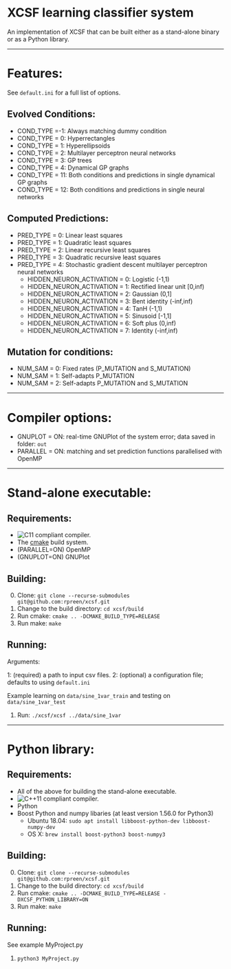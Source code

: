 # XCSF learning classifier system

An implementation of XCSF that can be built either as a stand-alone binary or
as a Python library.

------------------------
# Features:

See `default.ini` for a full list of options.

Evolved Conditions:
------------------------

- COND_TYPE =-1: Always matching dummy condition
- COND_TYPE = 0: Hyperrectangles
- COND_TYPE = 1: Hyperellipsoids
- COND_TYPE = 2: Multilayer perceptron neural networks
- COND_TYPE = 3: GP trees
- COND_TYPE = 4: Dynamical GP graphs
- COND_TYPE = 11: Both conditions and predictions in single dynamical GP graphs
- COND_TYPE = 12: Both conditions and predictions in single neural networks

Computed Predictions:
------------------------

- PRED_TYPE = 0: Linear least squares
- PRED_TYPE = 1: Quadratic least squares
- PRED_TYPE = 2: Linear recursive least squares
- PRED_TYPE = 3: Quadratic recursive least squares
- PRED_TYPE = 4: Stochastic gradient descent multilayer perceptron neural networks
	+ HIDDEN_NEURON_ACTIVATION = 0: Logistic (-1,1)
	+ HIDDEN_NEURON_ACTIVATION = 1: Rectified linear unit [0,inf)
	+ HIDDEN_NEURON_ACTIVATION = 2: Gaussian (0,1]
	+ HIDDEN_NEURON_ACTIVATION = 3: Bent identity (-inf,inf)
	+ HIDDEN_NEURON_ACTIVATION = 4: TanH (-1,1)
	+ HIDDEN_NEURON_ACTIVATION = 5: Sinusoid [-1,1]
	+ HIDDEN_NEURON_ACTIVATION = 6: Soft plus (0,inf)
	+ HIDDEN_NEURON_ACTIVATION = 7: Identity (-inf,inf)

 
Mutation for conditions:
------------------------

- NUM_SAM = 0: Fixed rates (P_MUTATION and S_MUTATION)
- NUM_SAM = 1: Self-adapts P_MUTATION
- NUM_SAM = 2: Self-adapts P_MUTATION and S_MUTATION
 
------------------------
# Compiler options:

- GNUPLOT = ON: real-time GNUPlot of the system error; data saved in folder: `out`
- PARALLEL = ON: matching and set prediction functions parallelised with OpenMP
  
------------------------
# Stand-alone executable:
 
Requirements:
------------------------

- ![C11](https://img.shields.io/badge/C-11-blue.svg?style=flat) compliant compiler.
- The [cmake][cmake] build system.
- (PARALLEL=ON) OpenMP
- (GNUPLOT=ON) GNUPlot
 
Building:
------------------------

0. Clone: `git clone --recurse-submodules git@github.com:rpreen/xcsf.git`
1. Change to the build directory: `cd xcsf/build`
2. Run cmake: `cmake .. -DCMAKE_BUILD_TYPE=RELEASE`
3. Run make: `make`

Running:
------------------------

Arguments: 

1: (required) a path to input csv files.
2: (optional) a configuration file; defaults to using `default.ini`

Example learning on `data/sine_1var_train` and testing on `data/sine_1var_test`

1. Run: `./xcsf/xcsf ../data/sine_1var`              

------------------------
# Python library:

Requirements:
------------------------

- All of the above for building the stand-alone executable.
- ![C++11](https://img.shields.io/badge/C++-11-blue.svg?style=flat) compliant compiler.
- Python
- Boost Python and numpy libaries (at least version 1.56.0 for Python3)
	+ Ubuntu 18.04: `sudo apt install libboost-python-dev libboost-numpy-dev`
	+ OS X: `brew install boost-python3 boost-numpy3`

Building:
------------------------

0. Clone: `git clone --recurse-submodules git@github.com:rpreen/xcsf.git`
1. Change to the build directory: `cd xcsf/build`
2. Run cmake: `cmake .. -DCMAKE_BUILD_TYPE=RELEASE -DXCSF_PYTHON_LIBRARY=ON`
3. Run make: `make`

Running:
------------------------

See example MyProject.py

1. `python3 MyProject.py`

[cmake]: http://www.cmake.org/ "CMake tool"
